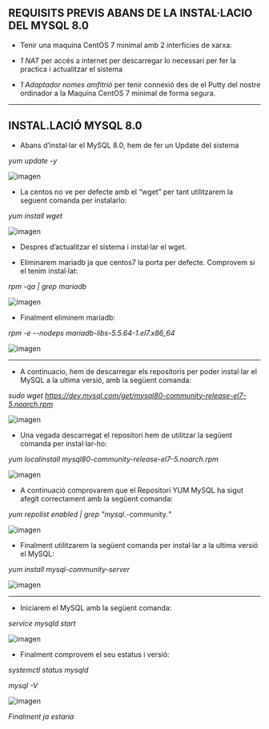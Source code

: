 ## REQUISITS PREVIS ABANS DE LA INSTAL·LACIO DEL MYSQL 8.0

- Tenir una maquina CentOS 7 minimal amb 2 interfícies de xarxa: 

- *1 NAT* per accés a internet per descarregar lo necessari per fer la practica i actualitzar el sistema 

- *1 Adaptador nomes amfitrió* per tenir connexió des de el Putty del nostre ordinador a la Maquina CentOS 7 minimal de forma segura.

***




## INSTAL.LACIÓ MYSQL 8.0

- Abans d’instal·lar el MySQL 8.0, hem de fer un Update del sistema 

*yum update -y*

![imagen](https://user-images.githubusercontent.com/61557739/154850647-69443c21-21ea-4365-b3a7-2e19c8ab8540.png)

- La centos no ve per defecte amb el “wget” per tant utilitzarem la seguent comanda per instalarlo:

*yum install wget*

![imagen](https://user-images.githubusercontent.com/61557739/154850671-555c6cf6-9192-4e07-9e8f-eaa4c0893d29.png)

- Despres d’actualitzar el sistema i instal·lar el wget. 

- Eliminarem mariadb ja que centos7 la porta per defecte. Comprovem si el tenim instal·lat:

*rpm -qa | grep mariadb*

![imagen](https://user-images.githubusercontent.com/61557739/154850693-15197c1d-bae6-472a-b9f1-66adc2df613c.png)

- Finalment eliminem mariadb:

*rpm -e --nodeps mariadb-libs-5.5.64-1.el7.x86_64*

![imagen](https://user-images.githubusercontent.com/61557739/154850715-dc5355e7-42ba-4d2e-bf95-1f9b77e22d36.png)

***

- A continuacio, hem de descarregar els repositoris per poder instal·lar el MySQL a la ultima versió, amb la següent comanda:

*sudo wget https://dev.mysql.com/get/mysql80-community-release-el7-5.noarch.rpm*

![imagen](https://user-images.githubusercontent.com/61557739/154850746-dc5123fd-7cc4-4936-bbd0-5c7c5e732d42.png)


- Una vegada descarregat el repositori hem de utilitzar la següent comanda per instal·lar-ho:

*yum localinstall mysql80-community-release-el7-5.noarch.rpm*

![imagen](https://user-images.githubusercontent.com/61557739/154850752-69f690f2-3872-4a11-aa52-3e4f1658fe78.png)


- A continuació comprovarem que el Repositori YUM MySQL ha sigut afegit correctament amb la següent comanda:

*yum repolist enabled | grep "mysql.*-community.*"*

![imagen](https://user-images.githubusercontent.com/61557739/154850773-4316c3d6-6e11-45ae-826f-c3c32d803709.png)


 - Finalment utilitzarem la següent comanda per instal·lar a la ultima versió el MySQL:

*yum install mysql-community-server*

![imagen](https://user-images.githubusercontent.com/61557739/154850788-af9da49f-1707-4a58-a2bc-4d269cc17bc5.png)

***

- Iniciarem el MySQL amb la següent comanda:

*service mysqld start*

![imagen](https://user-images.githubusercontent.com/61557739/154850795-905f0559-8d7d-4990-9fe4-27ed94378442.png)

- Finalment comprovem el seu estatus i versió:

*systemctl status mysqld*

*mysql -V*

![imagen](https://user-images.githubusercontent.com/61557739/154850813-7d97b3a0-8f4a-44df-8477-bad6b0bfe9ee.png)

*Finalment ja estaria*
